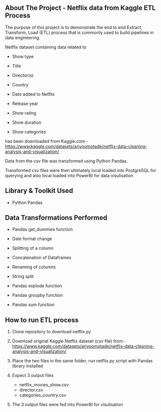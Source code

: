 <!-- ABOUT THE PROJECT -->
## About The Project - Netflix data from Kaggle ETL Process

The purpose of this project is to demonstrate the end to end Extract, Transform, Load (ETL) process that is commonly used to build pipelines in data engineering. 

Netflix dataset containing data related to 

-   Show type

-   Title

-   Director(s)

-   Country

-   Date added to Netflix

-   Release year

-   Show rating

-   Show duration

-   Show categories

has been downloaded from Kaggle.com - https://www.kaggle.com/datasets/ariyoomotade/netflix-data-cleaning-analysis-and-visualization/

Data from the csv file was transformed using Python Pandas. 

Transformed csv files were then ultimately local loaded into PostgreSQL for querying and also local loaded into PowerBI for data visulisation 

<!-- LIBRARY TOOLKIT -->
## Library & Toolkit Used

-   Python Pandas

<!-- TRANSFORMATION -->
## Data Transformations Performed

-   Pandas get_dummies function 

-   Date format change

-   Splitting of a column

-   Concatenation of Dataframes

-   Renaming of columns

-   String split

-   Pandas explode function

-   Pandas groupby function

-   Pandas sum function


<!-- VISULISATION -->
## How to run ETL process

1.  Clone repository to download netflix.py

2.  Download original Kaggle Netflix dataset (csv file) from - https://www.kaggle.com/datasets/ariyoomotade/netflix-data-cleaning-analysis-and-visualization/

3.  Place the two files in the same folder, run netflix.py script with Pandas library installed

4.  Expect 3 output files
    -   netflix_movies_show.csv
    -   director.csv
    -   categories_country.csv

5.  The 3 output files were fed into PowerBI for visulisation





